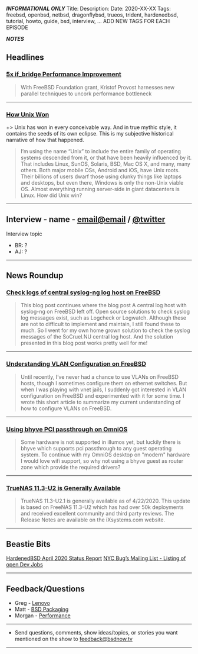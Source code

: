 
***INFORMATIONAL ONLY***
Title:
Description:
Date: 2020-XX-XX
Tags: freebsd, openbsd, netbsd, dragonflybsd, trueos, trident, hardenedbsd, tutorial, howto, guide, bsd, interview, … ADD NEW TAGS FOR EACH EPISODE

***NOTES***
## Headlines
### [5x if_bridge Performance Improvement](https://www.freebsdfoundation.org/blog/500-if_bridge-performance-improvement/)


> With FreeBSD Foundation grant, Kristof Provost harnesses new parallel techniques to uncork performance bottleneck 
***

### [How Unix Won](https://blog.vivekhaldar.com/post/617189040564928512/how-unix-won)
+> Unix has won in every conceivable way. And in true mythic style, it contains the seeds of its own eclipse. This is my subjective historical narrative of how that happened.
> I’m using the name “Unix” to include the entire family of operating systems descended from it, or that have been heavily influenced by it. That includes Linux, SunOS, Solaris, BSD, Mac OS X, and many, many others.
> Both major mobile OSs, Android and iOS, have Unix roots. Their billions of users dwarf those using clunky things like laptops and desktops, but even there, Windows is only the non-Unix viable OS. Almost everything running server-side in giant datacenters is Linux.
> How did Unix win?
***



## Interview - name - [email@email](mailto:email@email) / [@twitter](https://twitter.com/user)
Interview topic
+ BR: ?
+ AJ: ?

***
## News Roundup


### [Check logs of central syslog-ng log host on FreeBSD](https://blog.socruel.nu/freebsd/check-logs-of-syslog-ng-log-host-on-freebsd.html)
> This blog post continues where the blog post A central log host with syslog-ng on FreeBSD left off. Open source solutions to check syslog log messages exist, such as Logcheck or Logwatch. Although these are not to difficult to implement and maintain, I still found these to much. So I went for my own home grown solution to check the syslog messages of the SoCruel.NU central log host. And the solution presented in this blog post works pretty well for me!
***

### [Understanding VLAN Configuration on FreeBSD](https://genneko.github.io/playing-with-bsd/networking/freebsd-vlan/)
> Until recently, I’ve never had a chance to use VLANs on FreeBSD hosts, though I sometimes configure them on ethernet switches.
> But when I was playing with vnet jails, I suddenly got interested in VLAN configuration on FreeBSD and experimented with it for some time.
> I wrote this short article to summarize my current understanding of how to configure VLANs on FreeBSD.
***

### [Using bhyve PCI passthrough on OmniOS](https://www.cyber-tec.org/2019/05/29/using-bhyve-pci-passthrough-on-omnios/)
> Some hardware is not supported in illumos yet, but luckily there is bhyve which supports pci passthrough to any guest operating system. To continue with my OmniOS desktop on "modern" hardware I would love wifi support, so why not using a bhyve guest as router zone which provide the required drivers?
***

### [TrueNAS 11.3-U2 is Generally Available](https://www.ixsystems.com/blog/truenas-11-3-u2-is-available/)
> TrueNAS 11.3-U2.1 is generally available as of 4/22/2020. This update is based on FreeNAS 11.3-U2 which has had over 50k deployments and received excellent community and third party reviews. The Release Notes are available on the iXsystems.com website.
***

## Beastie Bits
[HardenedBSD April 2020 Status Report](https://hardenedbsd.org/article/shawn-webb/2020-04-24/hardenedbsd-april-2020-status-report)
[NYC Bug’s Mailing List - Listing of open Dev Jobs](http://lists.nycbug.org/pipermail/jobs/2020-April/000553.html)
***

## Feedback/Questions

+ Greg - [Lenovo](https://github.com/BSDNow/bsdnow.tv/blob/master/episodes/350/feedback/Greg%20-%20Lenovos.md)
+ Matt - [BSD Packaging](https://github.com/BSDNow/bsdnow.tv/blob/master/episodes/350/feedback/Matt%20-%20BSD%20Packaging.md)
+ Morgan - [Performance](https://github.com/BSDNow/bsdnow.tv/blob/master/episodes/350/feedback/Morgan%20-%20Performance.md)

***

- Send questions, comments, show ideas/topics, or stories you want mentioned on the show to [feedback@bsdnow.tv](mailto:feedback@bsdnow.tv)

***


